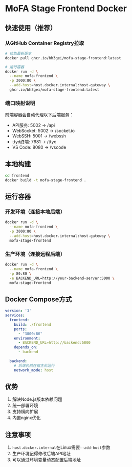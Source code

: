 # MoFA Stage Frontend Docker

## 快速使用（推荐）

### 从GitHub Container Registry拉取
```bash
# 拉取最新版本
docker pull ghcr.io/bh3gei/mofa-stage-frontend:latest

# 运行容器
docker run -d \
  --name mofa-frontend \
  -p 3000:80 \
  --add-host=host.docker.internal:host-gateway \
  ghcr.io/bh3gei/mofa-stage-frontend:latest
```

### 端口映射说明
前端容器会自动代理以下后端服务：
- API服务: 5002 -> /api
- WebSocket: 5002 -> /socket.io  
- WebSSH: 5001 -> /webssh
- ttyd终端: 7681 -> /ttyd
- VS Code: 8080 -> /vscode

## 本地构建
```bash
cd frontend
docker build -t mofa-stage-frontend .
```

## 运行容器

### 开发环境（连接本地后端）
```bash
docker run -d \
  --name mofa-frontend \
  -p 3000:80 \
  --add-host=host.docker.internal:host-gateway \
  mofa-stage-frontend
```

### 生产环境（连接远程后端）
```bash
docker run -d \
  --name mofa-frontend \
  -p 80:80 \
  -e BACKEND_URL=http://your-backend-server:5000 \
  mofa-stage-frontend
```

## Docker Compose方式
```yaml
version: '3'
services:
  frontend:
    build: ./frontend
    ports:
      - "3000:80"
    environment:
      - BACKEND_URL=http://backend:5000
    depends_on:
      - backend
  
  backend:
    # 后端仍然在宿主机运行
    network_mode: host
```

## 优势
1. 解决Node.js版本依赖问题
2. 统一部署环境
3. 支持横向扩展
4. 内置nginx优化

## 注意事项
1. `host.docker.internal`在Linux需要`--add-host`参数
2. 生产环境记得修改后端API地址
3. 可以通过环境变量动态配置后端地址